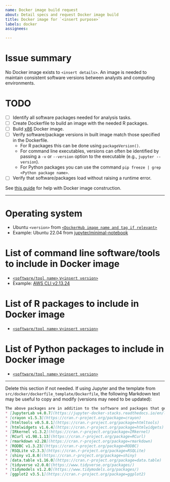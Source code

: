 ```yaml
---
name: Docker image build request
about: Detail specs and request Docker image build
title: Docker image for `<insert purpose>`
labels: docker
assignees:

---
```


# Issue summary

No Docker image exists to `<insert details>`. An image is needed to maintain consistent software versions between analysts and computing environments.

# TODO

- [ ] Identify all software packages needed for analysis tasks.
- [ ] Create Dockerfile to build an image with the needed R packages.
- [ ] Build [x86](https://www.docker.com/blog/multi-arch-build-and-images-the-simple-way/) Docker image.
- [ ] Verify software/package versions in built image match those specified in the Dockerfile.
  * For R packages this can be done using `packageVersion()`.
  * For command line executables, versions can often be identified by passing a `-v` or `--version` option to the executable (e.g., `jupyter --version`).
  * For Python packages you can use the command `pip freeze | grep <Python package name>`.
- [ ] Verify that software/packages load without raising a runtime error.

See [this guide](https://github.com/bquach_rtiintl/omics_analysis_project_template/wiki/Using-and-Creating-Docker-images) for help with Docker image construction.

----

# Operating system

* Ubuntu `<version>` from [`<DockerHub image name and tag if relevant>`](`<URL>`)
* Example: Ubuntu 22.04 from [jupyter/minimal-notebook](https://hub.docker.com/layers/jupyter/minimal-notebook/ubuntu-22.04/images/sha256-42d05d5dab361ae0116cc9c4917017322175d136962c81b63a764881b65e601e?context=explore)

# List of command line software/tools to include in Docker image

* [`<software/tool name>` v`<insert version>`](`<URL>`)
* Example: [AWS CLI v2.13.24](https://docs.aws.amazon.com/cli/latest/userguide/getting-started-version.html)

# List of R packages to include in Docker image

* [`<software/tool name>` v`<insert version>`](`<URL>`)

# List of Python packages to include in Docker image

* [`<software/tool name>` v`<insert version>`](`<URL>`)

---

Delete this section if not needed. If using Jupyter and the template from `src/docker/dockerfile_template/Dockerfile`, the following Markdown text may be useful to copy and modify (versions may need to be updated):

```markdown
The above packages are in addition to the software and packages that get installed in the [Docker Stacks r-notebook](https://jupyter-docker-stacks.readthedocs.io/en/latest/using/selecting.html#jupyter-r-notebook) which include:
* [JupyterLab v4.0.7](https://jupyter-docker-stacks.readthedocs.io/en/latest/)
* [crayon v1.5.3](https://cran.r-project.org/package=crayon)
* [htmltools v0.5.8.1](https://cran.r-project.org/package=htmltools)
* [htmlwidgets v1.6.4](https://cran.r-project.org/package=htmlwidgets)
* [IRkernel v1.3.2](https://cran.r-project.org/package=IRkernel)
* [RCurl v1.98.1.13](https://cran.r-project.org/package=RCurl)
* [rmarkdown v2.28](https://cran.r-project.org/package=rmarkdown)
* [RODBC v1.3.23](https://cran.r-project.org/package=RODBC)
* [RSQLite v2.3.3](https://cran.r-project.org/package=RSQLite)
* [shiny v1.8.0](https://cran.r-project.org/package=shiny)
* [data.table v1.16.0](https://cran.r-project.org/package=data.table)
* [tidyverse v2.0.0](https://www.tidyverse.org/packages/)
* [tidymodels v1.2.0](https://www.tidymodels.org/packages/)
* [ggplot2 v3.5.1](https://cran.r-project.org/package=ggplot2)
```
